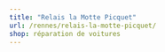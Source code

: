 ```yaml
---
title: "Relais la Motte Picquet"
url: /rennes/relais-la-motte-picquet/
shop: réparation de voitures
---
```

